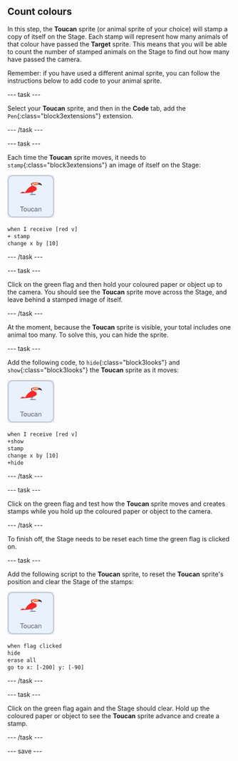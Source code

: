 ## Count colours

In this step, the **Toucan** sprite (or animal sprite of your choice) will stamp a copy of itself on the Stage. Each stamp will represent how many animals of that colour have passed the **Target** sprite. This means that you will be able to count the number of stamped animals on the Stage to find out how many have passed the camera.

Remember: if you have used a different animal sprite, you can follow the instructions below to add code to your animal sprite.

--- task ---

Select your **Toucan** sprite, and then in the **Code** tab, add the `Pen`{:class="block3extensions"} extension.

--- /task ---

--- task ---

Each time the **Toucan** sprite moves, it needs to `stamp`{:class="block3extensions"} an image of itself on the Stage:

![image of the toucan sprite](images/animal-sprite.png)

```blocks3
when I receive [red v]
+ stamp
change x by [10]
```
--- /task ---

--- task ---

Click on the green flag and then hold your coloured paper or object up to the camera. You should see the **Toucan** sprite move across the Stage, and leave behind a stamped image of itself.

--- /task ---

At the moment, because the **Toucan** sprite is visible, your total includes one animal too many. To solve this, you can hide the sprite.

--- task ---

Add the following code, to `hide`{:class="block3looks"} and `show`{:class="block3looks"} the **Toucan** sprite as it moves:

![image of the toucan sprite](images/animal-sprite.png)

```blocks3
when I receive [red v]
+show
stamp
change x by [10]
+hide
```

--- /task ---

--- task ---

Click on the green flag and test how the **Toucan** sprite moves and creates stamps while you hold up the coloured paper or object to the camera.

--- /task ---

To finish off, the Stage needs to be reset each time the green flag is clicked on.


--- task ---

Add the following script to the **Toucan** sprite, to reset the **Toucan** sprite's position and clear the Stage of the stamps:

![image of the toucan sprite](images/animal-sprite.png)

```blocks3
when flag clicked
hide
erase all
go to x: [-200] y: [-90]
```

--- /task ---

--- task ---

Click on the green flag again and the Stage should clear. Hold up the coloured paper or object to see the **Toucan** sprite advance and create a stamp.

--- /task ---

--- save ---
